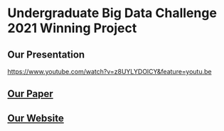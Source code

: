 # Undergraduate Big Data Challenge 2021 Winning Project

## Our Presentation
https://www.youtube.com/watch?v=z8UYLYDOlCY&feature=youtu.be

## [Our Paper](https://drive.google.com/file/d/1ciaEi1lhlp-HmbseojAO3Pf0tmh9imER/view)


## [Our Website](https://share.streamlit.io/xiaoyu-ben-wang/deepreli/main/app.py)
